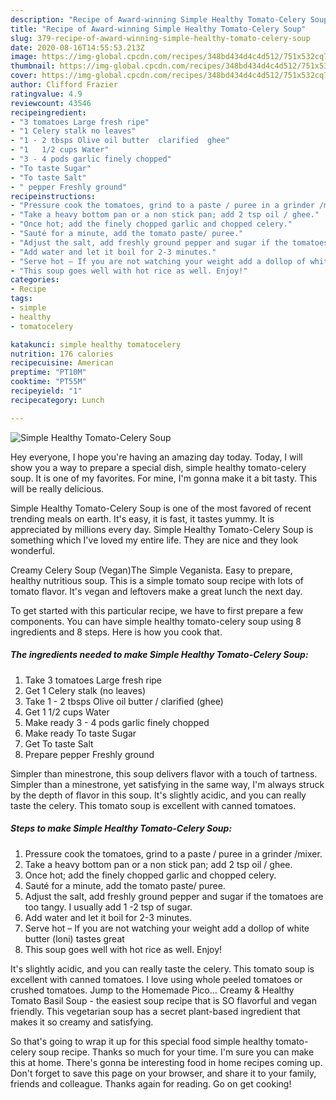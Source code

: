```yaml
---
description: "Recipe of Award-winning Simple Healthy Tomato-Celery Soup"
title: "Recipe of Award-winning Simple Healthy Tomato-Celery Soup"
slug: 379-recipe-of-award-winning-simple-healthy-tomato-celery-soup
date: 2020-08-16T14:55:53.213Z
image: https://img-global.cpcdn.com/recipes/348bd434d4c4d512/751x532cq70/simple-healthy-tomato-celery-soup-recipe-main-photo.jpg
thumbnail: https://img-global.cpcdn.com/recipes/348bd434d4c4d512/751x532cq70/simple-healthy-tomato-celery-soup-recipe-main-photo.jpg
cover: https://img-global.cpcdn.com/recipes/348bd434d4c4d512/751x532cq70/simple-healthy-tomato-celery-soup-recipe-main-photo.jpg
author: Clifford Frazier
ratingvalue: 4.9
reviewcount: 43546
recipeingredient:
- "3 tomatoes Large fresh ripe"
- "1 Celery stalk no leaves"
- "1 - 2 tbsps Olive oil butter  clarified  ghee"
- "1   1/2 cups Water"
- "3 - 4 pods garlic finely chopped"
- "To taste Sugar"
- "To taste Salt"
- " pepper Freshly ground"
recipeinstructions:
- "Pressure cook the tomatoes, grind to a paste / puree in a grinder /mixer."
- "Take a heavy bottom pan or a non stick pan; add 2 tsp oil / ghee."
- "Once hot; add the finely chopped garlic and chopped celery."
- "Sauté for a minute, add the tomato paste/ puree."
- "Adjust the salt, add freshly ground pepper and sugar if the tomatoes are too tangy. I usually add 1 -2 tsp of sugar."
- "Add water and let it boil for 2-3 minutes."
- "Serve hot – If you are not watching your weight add a dollop of white butter (loni) tastes great"
- "This soup goes well with hot rice as well. Enjoy!"
categories:
- Recipe
tags:
- simple
- healthy
- tomatocelery

katakunci: simple healthy tomatocelery 
nutrition: 176 calories
recipecuisine: American
preptime: "PT10M"
cooktime: "PT55M"
recipeyield: "1"
recipecategory: Lunch

---
```



![Simple Healthy Tomato-Celery Soup](https://img-global.cpcdn.com/recipes/348bd434d4c4d512/751x532cq70/simple-healthy-tomato-celery-soup-recipe-main-photo.jpg)

Hey everyone, I hope you're having an amazing day today. Today, I will show you a way to prepare a special dish, simple healthy tomato-celery soup. It is one of my favorites. For mine, I'm gonna make it a bit tasty. This will be really delicious.

Simple Healthy Tomato-Celery Soup is one of the most favored of recent trending meals on earth. It's easy, it is fast, it tastes yummy. It is appreciated by millions every day. Simple Healthy Tomato-Celery Soup is something which I've loved my entire life. They are nice and they look wonderful.

Creamy Celery Soup (Vegan)The Simple Veganista. Easy to prepare, healthy nutritious soup. This is a simple tomato soup recipe with lots of tomato flavor. It&#39;s vegan and leftovers make a great lunch the next day.


To get started with this particular recipe, we have to first prepare a few components. You can have simple healthy tomato-celery soup using 8 ingredients and 8 steps. Here is how you cook that.

<!--inarticleads1-->

##### The ingredients needed to make Simple Healthy Tomato-Celery Soup:

1. Take 3 tomatoes Large fresh ripe
1. Get 1 Celery stalk (no leaves)
1. Take 1 - 2 tbsps Olive oil butter / clarified  (ghee)
1. Get 1   1/2 cups Water
1. Make ready 3 - 4 pods garlic finely chopped
1. Make ready To taste Sugar
1. Get To taste Salt
1. Prepare  pepper Freshly ground


Simpler than minestrone, this soup delivers flavor with a touch of tartness. Simpler than a minestrone, yet satisfying in the same way, I&#39;m always struck by the depth of flavor in this soup. It&#39;s slightly acidic, and you can really taste the celery. This tomato soup is excellent with canned tomatoes. 

<!--inarticleads2-->

##### Steps to make Simple Healthy Tomato-Celery Soup:

1. Pressure cook the tomatoes, grind to a paste / puree in a grinder /mixer.
1. Take a heavy bottom pan or a non stick pan; add 2 tsp oil / ghee.
1. Once hot; add the finely chopped garlic and chopped celery.
1. Sauté for a minute, add the tomato paste/ puree.
1. Adjust the salt, add freshly ground pepper and sugar if the tomatoes are too tangy. I usually add 1 -2 tsp of sugar.
1. Add water and let it boil for 2-3 minutes.
1. Serve hot – If you are not watching your weight add a dollop of white butter (loni) tastes great
1. This soup goes well with hot rice as well. Enjoy!


It&#39;s slightly acidic, and you can really taste the celery. This tomato soup is excellent with canned tomatoes. I love using whole peeled tomatoes or crushed tomatoes. Jump to the Homemade Pico… Creamy &amp; Healthy Tomato Basil Soup - the easiest soup recipe that is SO flavorful and vegan friendly. This vegetarian soup has a secret plant-based ingredient that makes it so creamy and satisfying. 

So that's going to wrap it up for this special food simple healthy tomato-celery soup recipe. Thanks so much for your time. I'm sure you can make this at home. There's gonna be interesting food in home recipes coming up. Don't forget to save this page on your browser, and share it to your family, friends and colleague. Thanks again for reading. Go on get cooking!
